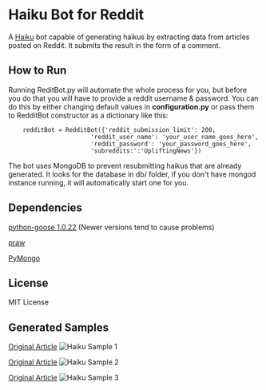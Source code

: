 Haiku Bot for Reddit
====================
A [Haiku](https://en.wikipedia.org/wiki/Haiku) bot capable of generating haikus by extracting data from articles posted on Reddit. It submits the result in the form of a comment.

How to Run
----------
Running ReditBot.py will automate the whole process for you, but before you do that you will have to provide a reddit username & password. You can do this by either changing default values in **configuration.py** or pass them to RedditBot constructor as a dictionary like this:

        redditBot = RedditBot({'reddit_submission_limit': 200,
                           'reddit_user_name': 'your_user_name_goes_here',
                           'reddit_password': 'your_password_goes_here',
                           'subreddits:':'UpliftingNews'})

The bot uses MongoDB to prevent resubmitting haikus that are already generated. It looks for the database in db/ folder, if you don't have mongod instance running, it will automatically start one for you.

Dependencies
------------
[python-goose 1.0.22](https://github.com/grangier/python-goose/tree/1.0.22) (Newer versions tend to cause problems)

[praw](https://github.com/praw-dev/praw)

[PyMongo](https://github.com/mongodb/mongo-python-driver)

License
-----------------
MIT License


Generated Samples
-------------
[Original Article](http://wric.com/2014/12/22/christmas-cheer-high-schooler-gives-classmates-new-sneakers/)
![Haiku Sample 1](https://dl.dropbox.com/s/xmgp1sfckwmzddp/Sample1.JPG)

[Original Article](http://www.thewrap.com/cbs-sports-radio-host-jim-rome-calls-college-marching-band-members-dorks-on-twitter-apologizes/)
![Haiku Sample 2](https://dl.dropbox.com/s/1ydcj541qc2yapb/Sample2.JPG)

[Original Article](http://www.washingtonpost.com/blogs/wonkblog/wp/2014/12/26/chicago-gave-hundreds-of-high-risk-kids-a-summer-job-violent-crime-arrests-plummeted/)
![Haiku Sample 3](https://dl.dropbox.com/s/tzafvjla06x2s0e/Sameple3.JPG)
